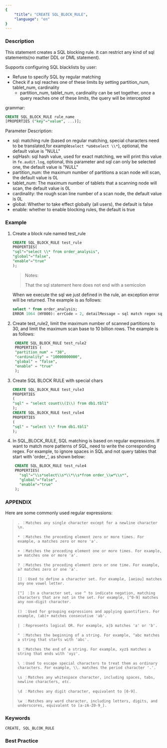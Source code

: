 ```yaml
---
{
    "title": "CREATE SQL_BLOCK_RULE",
    "language": "en"
}
---
```


<!--
Licensed to the Apache Software Foundation (ASF) under one
or more contributor license agreements.  See the NOTICE file
distributed with this work for additional information
regarding copyright ownership.  The ASF licenses this file
to you under the Apache License, Version 2.0 (the
"License"); you may not use this file except in compliance
with the License.  You may obtain a copy of the License at

  http://www.apache.org/licenses/LICENSE-2.0

Unless required by applicable law or agreed to in writing,
software distributed under the License is distributed on an
"AS IS" BASIS, WITHOUT WARRANTIES OR CONDITIONS OF ANY
KIND, either express or implied.  See the License for the
specific language governing permissions and limitations
under the License.
-->



### Description

This statement creates a SQL blocking rule. it can restrict any kind of sql statements(no matter DDL or DML statement).

Supports configuring SQL blacklists by user:

- Refuse to specify SQL by regular matching
- Check if a sql reaches one of these limits by setting partition_num, tablet_num, cardinality
  - partition_num, tablet_num, cardinality can be set together, once a query reaches one of these limits, the query will be intercepted

grammar:

```sql
CREATE SQL_BLOCK_RULE rule_name
[PROPERTIES ("key"="value", ...)];
```

Parameter Description:

- sql: matching rule (based on regular matching, special characters need to be translated,for example`select *`use`select \\*`), optional, the default value is "NULL"
- sqlHash: sql hash value, used for exact matching, we will print this value in `fe.audit.log`, optional, this parameter and sql can only be selected one, the default value is "NULL"
- partition_num: the maximum number of partitions a scan node will scan, the default value is 0L
- tablet_num: The maximum number of tablets that a scanning node will scan, the default value is 0L
- cardinality: the rough scan line number of a scan node, the default value is 0L
- global: Whether to take effect globally (all users), the default is false
- enable: whether to enable blocking rules, the default is true

### Example

1. Create a block rule named test_rule

    ```sql
    CREATE SQL_BLOCK_RULE test_rule
    PROPERTIES(
    "sql"="select \\* from order_analysis",
    "global"="false",
    "enable"="true"
    );
    ```

    >Notes:
    >
    >That the sql statement here does not end with a semicolon
    
    When we execute the sql we just defined in the rule, an exception error will be returned. The example is as follows:
    
    ```sql
    select * from order_analysis;
    ERROR 1064 (HY000): errCode = 2, detailMessage = sql match regex sql block rule: order_analysis_rule
    ```


2. Create test_rule2, limit the maximum number of scanned partitions to 30, and limit the maximum scan base to 10 billion rows. The example is as follows:

   ```sql
    CREATE SQL_BLOCK_RULE test_rule2
    PROPERTIES (
    "partition_num" = "30",
    "cardinality" = "10000000000",
    "global" = "false",
    "enable" = "true"
    );
   ```
3. Create SQL BLOCK RULE with special chars

    ```sql
    CREATE SQL_BLOCK_RULE test_rule3
    PROPERTIES
    ( 
    "sql" = "select count\\(1\\) from db1.tbl1"
    );
    CREATE SQL_BLOCK_RULE test_rule4
    PROPERTIES
    ( 
    "sql" = "select \\* from db1.tbl1"
    );
    ```
4. In SQL_BLOCK_RULE, SQL matching is based on regular expressions. If want to match more patterns of SQL, need to write the corresponding regex. For example, to ignore spaces in SQL and not query tables that start with 'order_', as shown below:   

    ```sql
     CREATE SQL_BLOCK_RULE test_rule4 
     PROPERTIES(
       "sql"="\\s*select\\s*\\*\\s*from order_\\w*\\s*",
       "global"="false",
       "enable"="true"
     );
    ```

### APPENDIX
Here are some commonly used regular expressions:
>     . ：Matches any single character except for a newline character \n.
>
>     * ：Matches the preceding element zero or more times. For example, a matches zero or more 'a'.
>
>     + ：Matches the preceding element one or more times. For example, a+ matches one or more 'a'.
>
>     ? ：Matches the preceding element zero or one time. For example, a? matches zero or one 'a'.
>
>     [] ：Used to define a character set. For example, [aeiou] matches any one vowel letter.
>
>     [^] ：In a character set, use ^ to indicate negation, matching characters that are not in the set. For example, [^0-9] matches any non-digit character.
>
>     () ：Used for grouping expressions and applying quantifiers. For example, (ab)+ matches consecutive 'ab'.
>
>     | ：Represents logical OR. For example, a|b matches 'a' or 'b'.
>
>     ^ ：Matches the beginning of a string. For example, ^abc matches a string that starts with 'abc'.
>
>     $ ：Matches the end of a string. For example, xyz$ matches a string that ends with 'xyz'.
>
>     \ ：Used to escape special characters to treat them as ordinary characters. For example, \\. matches the period character '.'.
>
>     \s ：Matches any whitespace character, including spaces, tabs, newline characters, etc.
>
>     \d ：Matches any digit character, equivalent to [0-9].
>
>     \w ：Matches any word character, including letters, digits, and underscores, equivalent to [a-zA-Z0-9_].

### Keywords

```text
CREATE, SQL_BLCOK_RULE
```

### Best Practice

